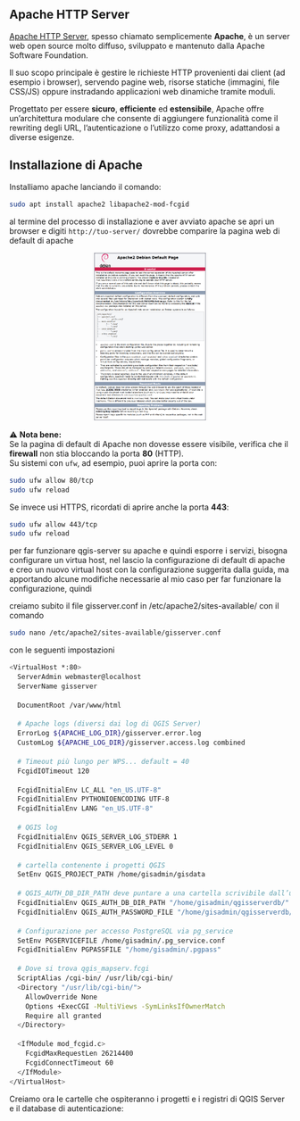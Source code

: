 ## Apache HTTP Server

[Apache HTTP Server](https://httpd.apache.org/), spesso chiamato semplicemente **Apache**, è un server web open source molto diffuso, sviluppato e mantenuto dalla Apache Software Foundation.  

Il suo scopo principale è gestire le richieste HTTP provenienti dai client (ad esempio i browser), servendo pagine web, risorse statiche (immagini, file CSS/JS) oppure instradando applicazioni web dinamiche tramite moduli.  

Progettato per essere **sicuro**, **efficiente** ed **estensibile**, Apache offre un’architettura modulare che consente di aggiungere funzionalità come il rewriting degli URL, l’autenticazione o l’utilizzo come proxy, adattandosi a diverse esigenze.

Installazione di Apache
---
Installiamo apache lanciando il comando:
```bash
sudo apt install apache2 libapache2-mod-fcgid
```
al termine del processo di installazione e aver avviato apache se apri un browser e digiti ```http://tuo-server/``` dovrebbe comparire la pagina web di default di apache

<p align="center">
  <img src="img/apachedefaultpage.jpg" width="200">
</p>

⚠️ **Nota bene:**  
Se la pagina di default di Apache non dovesse essere visibile, verifica che il **firewall** non stia bloccando la porta **80** (HTTP).  
Su sistemi con `ufw`, ad esempio, puoi aprire la porta con:  
 
```bash
sudo ufw allow 80/tcp
sudo ufw reload
```
  
Se invece usi HTTPS, ricordati di aprire anche la porta **443**:  
 
```bash
sudo ufw allow 443/tcp
sudo ufw reload
```

per far funzionare qgis-server su apache e quindi esporre i servizi, bisogna configurare un virtua host, nel lascio la configurazione di default di apache e creo un nuovo virtual host con la configurazione suggerita dalla guida, ma apportando alcune modifiche necessarie al mio caso per far funzionare la configurazione, quindi

creiamo subito il file gisserver.conf in /etc/apache2/sites-available/ con il comando
```bash
sudo nano /etc/apache2/sites-available/gisserver.conf
```
con le seguenti impostazioni
```bash
<VirtualHost *:80>
  ServerAdmin webmaster@localhost
  ServerName gisserver

  DocumentRoot /var/www/html

  # Apache logs (diversi dai log di QGIS Server)
  ErrorLog ${APACHE_LOG_DIR}/gisserver.error.log
  CustomLog ${APACHE_LOG_DIR}/gisserver.access.log combined

  # Timeout più lungo per WPS... default = 40
  FcgidIOTimeout 120

  FcgidInitialEnv LC_ALL "en_US.UTF-8"
  FcgidInitialEnv PYTHONIOENCODING UTF-8
  FcgidInitialEnv LANG "en_US.UTF-8"

  # QGIS log
  FcgidInitialEnv QGIS_SERVER_LOG_STDERR 1
  FcgidInitialEnv QGIS_SERVER_LOG_LEVEL 0

  # cartella contenente i progetti QGIS
  SetEnv QGIS_PROJECT_PATH /home/gisadmin/gisdata

  # QGIS_AUTH_DB_DIR_PATH deve puntare a una cartella scrivibile dall’utente FCGI (www-data)
  FcgidInitialEnv QGIS_AUTH_DB_DIR_PATH "/home/gisadmin/qgisserverdb/"
  FcgidInitialEnv QGIS_AUTH_PASSWORD_FILE "/home/gisadmin/qgisserverdb/qgis-auth.db"

  # Configurazione per accesso PostgreSQL via pg_service
  SetEnv PGSERVICEFILE /home/gisadmin/.pg_service.conf
  FcgidInitialEnv PGPASSFILE "/home/gisadmin/.pgpass"

  # Dove si trova qgis_mapserv.fcgi
  ScriptAlias /cgi-bin/ /usr/lib/cgi-bin/
  <Directory "/usr/lib/cgi-bin/">
    AllowOverride None
    Options +ExecCGI -MultiViews -SymLinksIfOwnerMatch
    Require all granted
  </Directory>

  <IfModule mod_fcgid.c>
    FcgidMaxRequestLen 26214400
    FcgidConnectTimeout 60
  </IfModule>
</VirtualHost>
```

Creiamo ora le cartelle che ospiteranno i progetti e i registri di QGIS Server e il database di autenticazione:




